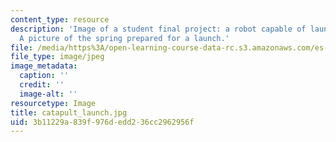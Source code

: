 ```yaml
---
content_type: resource
description: 'Image of a student final project: a robot capable of launching a projectile.
  A picture of the spring prepared for a launch.'
file: /media/https%3A/open-learning-course-data-rc.s3.amazonaws.com/es-293-lego-robotics-spring-2007/3b11229a839f976dedd236cc2962956f_catapult_launch.jpg
file_type: image/jpeg
image_metadata:
  caption: ''
  credit: ''
  image-alt: ''
resourcetype: Image
title: catapult_launch.jpg
uid: 3b11229a-839f-976d-edd2-36cc2962956f
---
```

